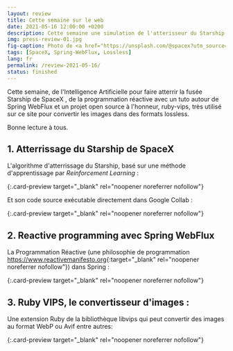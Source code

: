 ```yaml
---
layout: review
title: Cette semaine sur le web
date: 2021-05-16 12:00:00 +0200
description: Cette semaine une simulation de l'atterisseur du Starship de SpaceX avec son sode exécutable dans Google Collab
img: press-review-01.jpg
fig-caption: Photo de <a href="https://unsplash.com/@spacex?utm_source=unsplash&utm_medium=referral&utm_content=creditCopyText">SpaceX</a> sur <a href="https://unsplash.com/s/photos/spacex?utm_source=unsplash&utm_medium=referral&utm_content=creditCopyText">Unsplash</a>
tags: [SpaceX, Spring-WebFlux, Lossless]
lang: fr
permalink: /review-2021-05-16/
status: finished
---
```


Cette semaine, de l'Intelligence Artificielle pour faire atterrir la fusée Starship de SpaceX , de la programmation réactive avec un tuto autour de Spring WebFlux et un projet open source à l'honneur, ruby-vips, très utilisé sur ce site pour convertir les images dans des formats lossless.

Bonne lecture à tous.

## 1. Atterrissage du Starship de SpaceX

L'algorithme d'atterrissage du Starship, basé sur une méthode d'apprentissage par *Reinforcement Learning* :

[](https://thomas-godden.medium.com/how-spacex-lands-starship-sort-of-ee96cdde650b){:.card-preview target="_blank" rel="noopener noreferrer nofollow"}

Et son code source exécutable directement dans Google Collab :

[](https://colab.research.google.com/drive/18MVtu4reVJLBE1RXByQEmu0O9aLXlMHz?usp=sharing){:.card-preview target="_blank" rel="noopener noreferrer nofollow"}

## 2. Reactive programming avec Spring WebFlux

La Programmation Réactive (une philosophie de programmation <https://www.reactivemanifesto.org>{:target="_blank" rel="noopener noreferrer nofollow"}) dans Spring :

[](https://medium.com/@rashmishehana_48965/going-reactive-with-spring-webflux-40128f3d5bad){:.card-preview target="_blank" rel="noopener noreferrer nofollow"}

## 3. Ruby VIPS, le convertisseur d'images :

Une extension Ruby de la bibliothèque libvips qui peut convertir des images au format WebP ou Avif entre autres:

[](https://github.com/libvips/ruby-vips){:.card-preview target="_blank" rel="noopener noreferrer nofollow"}

